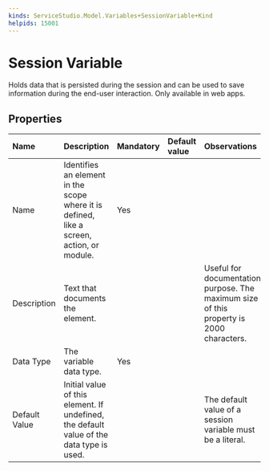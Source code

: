 ```yaml
---
kinds: ServiceStudio.Model.Variables+SessionVariable+Kind
helpids: 15001
---
```


# Session Variable

Holds data that is persisted during the session and can be used to save information during the end-user interaction. Only available in web apps.

## Properties

| Name | Description | Mandatory | Default value | Observations |
| :--- | :--- | :--- | :--- | :--- |
| Name | Identifies an element in the scope where it is defined, like a screen, action, or module. | Yes |  |  |
| Description | Text that documents the element. |  |  | Useful for documentation purpose. The maximum size of this property is 2000 characters. |
| Data Type | The variable data type. | Yes |  |  |
| Default Value | Initial value of this element. If undefined, the default value of the data type is used. |  |  | The default value of a session variable must be a literal. |

